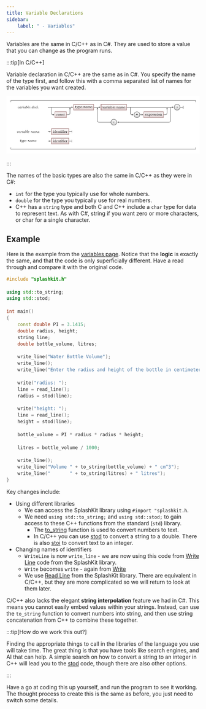 ```yaml
---
title: Variable Declarations
sidebar:
    label: " - Variables"
---
```


Variables are the same in C/C++ as in C#. They are used to store a value that you can change as the program runs.

:::tip[In C/C++]

Variable declaration in C/C++ are the same as in C#. You specify the name of the type first, and follow this with a comma separated list of names for the variables you want created. 

![Variable declaration syntax in C/C++](./images/variable-decl.png)

:::

The names of the basic types are also the same in C/C++ as they were in C#:

- `int` for the type you typically use for whole numbers.
- `double` for the type you typically use for real numbers.
- C++ has a `string` type and both C and C++ include a `char` type for data to represent text. As with C#, string if you want zero or more characters, or char for a single character.

## Example

Here is the example from the [variables page](../../../../part-1-instructions/1-sequence-and-data/1-concepts/07-variable). Notice that the **logic** is exactly the same, and that the code is only superficially different. Have a read through and compare it with the original code.

```cpp
#include "splashkit.h"

using std::to_string;
using std::stod;

int main()
{
    const double PI = 3.1415;
    double radius, height;
    string line;
    double bottle_volume, litres;

    write_line("Water Bottle Volume");
    write_line();
    write_line("Enter the radius and height of the bottle in centimeters");

    write("radius: ");
    line = read_line();
    radius = stod(line);

    write("height: ");
    line = read_line();
    height = stod(line);

    bottle_volume = PI * radius * radius * height;

    litres = bottle_volume / 1000;

    write_line();
    write_line("Volume " + to_string(bottle_volume) + " cm^3");
    write_line("       " + to_string(litres) + " litres");
}
```

Key changes include:

- Using different libraries
  - We can access the SplashKit library using `#import "splashkit.h`.
  - We need `using std::to_string;` and `using std::stod;` to gain access to these C++ functions from the standard (`std`) library.
    - The [to_string](https://en.cppreference.com/w/cpp/string/basic_string/to_string) function is used to convert numbers to text.
    - In C/C++ you can use [stod](https://en.cppreference.com/w/cpp/string/basic_string/stof) to convert a string to a double. There is also [stoi](https://en.cppreference.com/w/cpp/string/basic_string/stol) to convert text to an integer.
- Changing names of identifiers
  - `WriteLine` is now `write_line` - we are now using this code from [Write Line](https://splashkit.io/api/terminal/#write-line-empty) code from the SplashKit library.
  - `Write` becomes `write` - again from [Write](https://splashkit.io/api/terminal/#group-write)
  - We use [Read Line](https://splashkit.io/api/terminal/#read-line) from the SplashKit library. There are equivalent in C/C++, but they are more complicated so we will return to look at them later.

C/C++ also lacks the elegant **string interpolation** feature we had in C#. This means you cannot easily embed values within your strings. Instead, can use the `to_string` function to convert numbers into string, and then use string concatenation from C++ to combine these together.

:::tip[How do we work this out?]

Finding the appropriate things to call in the libraries of the language you use will take time. The great thing is that you have tools like search engines, and AI that can help. A simple search on how to convert a string to an integer in C++ will lead you to the [stod](https://en.cppreference.com/w/cpp/string/basic_string/stof) code, though there are also other options.

:::

Have a go at coding this up yourself, and run the program to see it working. The thought process to create this is the same as before, you just need to switch some details.
